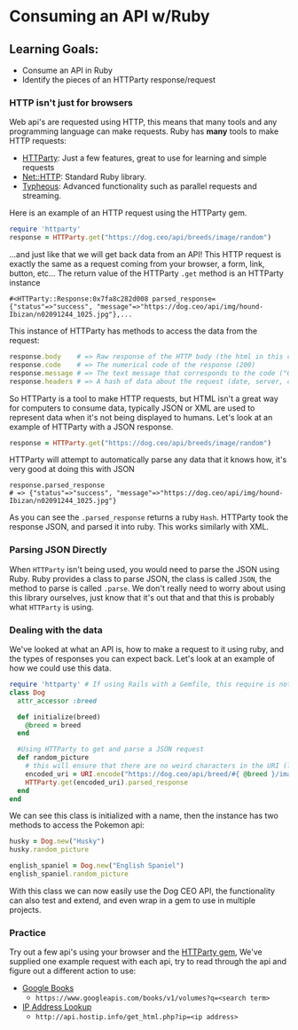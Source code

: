 # Consuming an API w/Ruby

## Learning Goals:
- Consume an API in Ruby
- Identify the pieces of an HTTParty response/request

### HTTP isn't just for browsers

Web api's are requested using HTTP, this means that many tools and any programming language can make requests. Ruby has **many** tools to make HTTP requests:

- [HTTParty](http://httparty.rubyforge.org): Just a few features, great to use for learning and simple requests
- [Net::HTTP](http://ruby-doc.org/stdlib-2.1.0/libdoc/net/http/rdoc/Net/HTTP.html): Standard Ruby library.
- [Typheous](https://github.com/typhoeus/typhoeus): Advanced functionality such as parallel requests and streaming.

Here is an example of an HTTP request using the HTTParty gem.

```ruby
require 'httparty'
response = HTTParty.get("https://dog.ceo/api/breeds/image/random")
```

...and just like that we will get back data from an API! This HTTP request is exactly the same as a request coming from your browser, a form, link, button, etc...  The return value of the HTTParty `.get` method is an HTTParty instance

    #<HTTParty::Response:0x7fa8c282d008 parsed_response={"status"=>"success", "message"=>"https://dog.ceo/api/img/hound-Ibizan/n02091244_1025.jpg"},...

This instance of HTTParty has methods to access the data from the request:

```ruby
response.body    # => Raw response of the HTTP body (the html in this case)
response.code    # => The numerical code of the response (200)
response.message # => The text message that corresponds to the code ("OK")
response.headers # => A hash of data about the request (date, server, content-type)
```

So HTTParty is a tool to make HTTP requests, but HTML isn't a great way for computers to consume data, typically JSON or XML are used to represent data when it's not being displayed to humans. Let's look at an example of HTTParty with a JSON response.

```ruby
response = HTTParty.get("https://dog.ceo/api/breeds/image/random")
```

HTTParty will attempt to automatically parse any data that it knows how, it's very good at doing this with JSON

    response.parsed_response
    # => {"status"=>"success", "message"=>"https://dog.ceo/api/img/hound-Ibizan/n02091244_1025.jpg"}

As you can see the `.parsed_response` returns a ruby `Hash`. HTTParty took the response JSON, and parsed it into ruby. This works similarly with XML.

### Parsing JSON Directly

When `HTTParty` isn't being used, you would need to parse the JSON using Ruby. Ruby provides a class to parse JSON, the class is called `JSON`, the method to parse is called `.parse`. We don't really  need to worry about using this library ourselves, just know that it's out that and that this is probably what `HTTParty` is using.

### Dealing with the data

We've looked at what an API is, how to make a request to it using ruby, and the types of responses you can expect back. Let's look at an example of how we could use this data.
```ruby
require 'httparty' # If using Rails with a Gemfile, this require is not needed
class Dog
  attr_accessor :breed

  def initialize(breed)
    @breed = breed
  end

  #Using HTTParty to get and parse a JSON request
  def random_picture
    # this will ensure that there are no weird characters in the URI (like a space in the breed name)
    encoded_uri = URI.encode("https://dog.ceo/api/breed/#{ @breed }/images/random")   
    HTTParty.get(encoded_uri).parsed_response
  end
end
```

We can see this class is initialized with a name, then the instance has two methods to access the Pokemon api:
```ruby
husky = Dog.new("Husky")
husky.random_picture

english_spaniel = Dog.new("English Spaniel")
english_spaniel.random_picture
```

With this class we can now easily use the Dog CEO API, the functionality can also test and extend, and even wrap in a gem to use in multiple projects.

### Practice

Try out a few api's using your browser and the [HTTParty gem](http://httparty.rubyforge.org), We've supplied one example request with each api, try to read through the api and figure out a different action to use:

- [Google Books](https://developers.google.com/books/docs/v1/getting_started)
    - `https://www.googleapis.com/books/v1/volumes?q=<search term>`
- [IP Address Lookup](http://www.hostip.info/use.html)
    - `http://api.hostip.info/get_html.php?ip=<ip address>`
